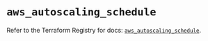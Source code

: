 # `aws_autoscaling_schedule`

Refer to the Terraform Registry for docs: [`aws_autoscaling_schedule`](https://registry.terraform.io/providers/hashicorp/aws/4.54.0/docs/resources/autoscaling_schedule).

